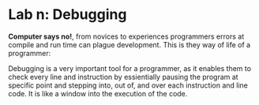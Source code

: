 # Lab n: Debugging

**Computer says no!**, from novices to experiences programmers errors at compile and run time can plague development. This is they way of life of a programmer:


Debugging is a very important tool for a programmer, as it enables them to check every line and instruction by essientially pausing the program at specific point and stepping into, out of, and over each instruction and line code. It is like a window into the execution of the code. 

